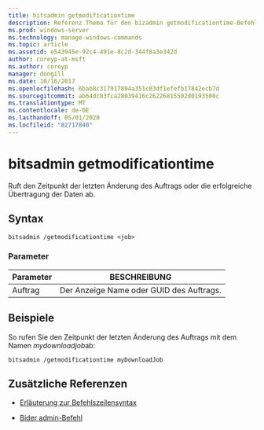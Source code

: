 ```yaml
---
title: bitsadmin getmodificationtime
description: Referenz Thema für den bizadmin getmodificationtime-Befehl, der den Zeitpunkt der letzten Änderung des Auftrags oder die erfolgreiche Übertragung der Daten abruft.
ms.prod: windows-server
ms.technology: manage-windows-commands
ms.topic: article
ms.assetid: e543945e-92c4-491e-8c2d-344f8a3e342d
author: coreyp-at-msft
ms.author: coreyp
manager: dongill
ms.date: 10/16/2017
ms.openlocfilehash: 6bab8c317917894a351c03df1efefb17842ecb7d
ms.sourcegitcommit: ab64dc83fca28039416c26226815502d0193500c
ms.translationtype: MT
ms.contentlocale: de-DE
ms.lasthandoff: 05/01/2020
ms.locfileid: "82717840"
---
```

# <a name="bitsadmin-getmodificationtime"></a>bitsadmin getmodificationtime

Ruft den Zeitpunkt der letzten Änderung des Auftrags oder die erfolgreiche Übertragung der Daten ab.

## <a name="syntax"></a>Syntax

```
bitsadmin /getmodificationtime <job>
```

### <a name="parameters"></a>Parameter

| Parameter | BESCHREIBUNG |
| -------------- | -------------- |
| Auftrag | Der Anzeige Name oder GUID des Auftrags. |

## <a name="examples"></a>Beispiele

So rufen Sie den Zeitpunkt der letzten Änderung des Auftrags mit dem Namen *mydownloadjob*ab:

```
bitsadmin /getmodificationtime myDownloadJob
```

## <a name="additional-references"></a>Zusätzliche Referenzen

- [Erläuterung zur Befehlszeilensyntax](command-line-syntax-key.md)

- [Bider admin-Befehl](bitsadmin.md)
